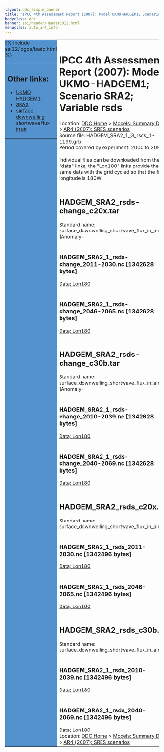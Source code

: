 ```yaml
---
layout: ddc_simple_banner
title: "IPCC 4th Assessment Report (2007): Model UKMO-HADGEM1; Scenario SRA2; Variable rsds"
bodyclass: ddc
banner: ssi/header/Header2012.html
menuclass: auto_ar4_info
---
```



<table width="100%" border="0" cellspacing="0" cellpadding="0" style="border-collapse: collapse;">
<tr style="margin:0;padding:0;border:0;">
<td style="margin:0;padding:0;border:0;height:1pt;width:150pt;background:#5492CD;" valign="top" >

<div id="lh-col2" class="auto_ar4_info">
<table class="menumain" bgcolor="#5492CD" cellspacing="0" width="100%" border="0">
<tr><td>
<h2> Other links:</h2>
<ul>
<li><a href="/auto/ar4/model-UKMO-HADGEM1.html">UKMO<br/>HADGEM1</a></li>
<li><a href="/auto/ar4/scenario-SRA2.html">SRA2</a></li>
<li><a href="/auto/ar4/var-surface_downwelling_shortwave_flux_in_air.html">surface downwelling<br/> shortwave flux in air</a></li>
</ul>
</td></tr>
{% include ssi12/logos/badc.html %}
</table>
</div>
</td>
<td><h1>IPCC 4th Assessment Report (2007): Model UKMO-HADGEM1; Scenario SRA2; Variable rsds</h1>

<!-- Breadcrumb1 -->
<div id="breadcrumb1" align="left">
Location: <a href="/index.html">DDC Home</a> > <a href="/sim/gcm_clim/">Models: Summary Data</a>
> <a href="/sim/gcm_clim/SRES_AR4/index.html">AR4 (2007): SRES scenarios</a>
</div>
<!-- End of Breadcrumb1 -->Source file: HADGEM_SRA2_1_G_rsds_1-1199.grb
<br/>
Period covered by experiment: 2000 to 2099<br/>
<br/>Individual files can be downloaded from the "data" links; the "Lon180" links provide the same data
         with the grid cycled so that the first longitude is 180W<br/>
<br/><h2>HADGEM_SRA2_rsds-change_c20x.tar</h2>
Standard name: surface_downwelling_shortwave_flux_in_air (Anomaly)<br>
<br/><h3>HADGEM_SRA2_1_rsds-change_2011-2030.nc [1342628 bytes]</h3>
<a href="/cgi-bin/downl/ar4_nc/rsds/HADGEM_SRA2_1_rsds-change_2011-2030.nc">Data; </a><a href="/cgi-bin/downl/ar4_nc/rsds/HADGEM_SRA2_1_rsds-change_2011-2030.cyto180.nc"> Lon180</a><br/>
<br/><h3>HADGEM_SRA2_1_rsds-change_2046-2065.nc [1342628 bytes]</h3>
<a href="/cgi-bin/downl/ar4_nc/rsds/HADGEM_SRA2_1_rsds-change_2046-2065.nc">Data; </a><a href="/cgi-bin/downl/ar4_nc/rsds/HADGEM_SRA2_1_rsds-change_2046-2065.cyto180.nc"> Lon180</a><br/>
<br/><h2>HADGEM_SRA2_rsds-change_c30b.tar</h2>
Standard name: surface_downwelling_shortwave_flux_in_air (Anomaly)<br>
<br/><h3>HADGEM_SRA2_1_rsds-change_2010-2039.nc [1342628 bytes]</h3>
<a href="/cgi-bin/downl/ar4_nc/rsds/HADGEM_SRA2_1_rsds-change_2010-2039.nc">Data; </a><a href="/cgi-bin/downl/ar4_nc/rsds/HADGEM_SRA2_1_rsds-change_2010-2039.cyto180.nc"> Lon180</a><br/>
<br/><h3>HADGEM_SRA2_1_rsds-change_2040-2069.nc [1342628 bytes]</h3>
<a href="/cgi-bin/downl/ar4_nc/rsds/HADGEM_SRA2_1_rsds-change_2040-2069.nc">Data; </a><a href="/cgi-bin/downl/ar4_nc/rsds/HADGEM_SRA2_1_rsds-change_2040-2069.cyto180.nc"> Lon180</a><br/>
<br/><h2>HADGEM_SRA2_rsds_c20x.tar</h2>
Standard name: surface_downwelling_shortwave_flux_in_air<br>
<br/><h3>HADGEM_SRA2_1_rsds_2011-2030.nc [1342496 bytes]</h3>
<a href="/cgi-bin/downl/ar4_nc/rsds/HADGEM_SRA2_1_rsds_2011-2030.nc">Data; </a><a href="/cgi-bin/downl/ar4_nc/rsds/HADGEM_SRA2_1_rsds_2011-2030.cyto180.nc"> Lon180</a><br/>
<br/><h3>HADGEM_SRA2_1_rsds_2046-2065.nc [1342496 bytes]</h3>
<a href="/cgi-bin/downl/ar4_nc/rsds/HADGEM_SRA2_1_rsds_2046-2065.nc">Data; </a><a href="/cgi-bin/downl/ar4_nc/rsds/HADGEM_SRA2_1_rsds_2046-2065.cyto180.nc"> Lon180</a><br/>
<br/><h2>HADGEM_SRA2_rsds_c30b.tar</h2>
Standard name: surface_downwelling_shortwave_flux_in_air<br>
<br/><h3>HADGEM_SRA2_1_rsds_2010-2039.nc [1342496 bytes]</h3>
<a href="/cgi-bin/downl/ar4_nc/rsds/HADGEM_SRA2_1_rsds_2010-2039.nc">Data; </a><a href="/cgi-bin/downl/ar4_nc/rsds/HADGEM_SRA2_1_rsds_2010-2039.cyto180.nc"> Lon180</a><br/>
<br/><h3>HADGEM_SRA2_1_rsds_2040-2069.nc [1342496 bytes]</h3>
<a href="/cgi-bin/downl/ar4_nc/rsds/HADGEM_SRA2_1_rsds_2040-2069.nc">Data; </a><a href="/cgi-bin/downl/ar4_nc/rsds/HADGEM_SRA2_1_rsds_2040-2069.cyto180.nc"> Lon180</a><br/>
<!-- Breadcrumb2 -->
<div id="breadcrumb2" align="left">
Location: <a href="/index.html">DDC Home</a> > <a href="/sim/gcm_clim/">Models: Summary Data</a>
> <a href="/sim/gcm_clim/SRES_AR4/index.html">AR4 (2007): SRES scenarios</a>
</div>
<!-- End of Breadcrumb2 --></td></tr></table>
